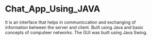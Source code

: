 # Chat_App_Using_JAVA
It is an interface that helps in communiccation and exchanging of information between the server and client.
Built using Java and basic concepts of computeer networks.
The GUI was built using Java Swing.
